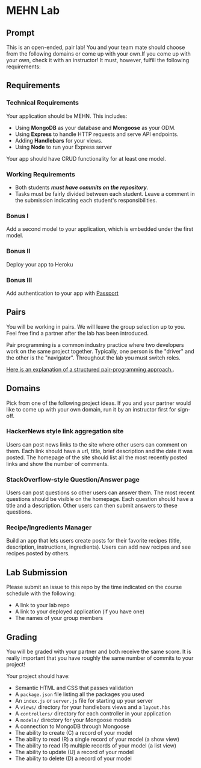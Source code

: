 # MEHN Lab

## Prompt

This is an open-ended, pair lab! You and your team mate should choose from the following domains or come up with your own.If you come up with your own, check it with an instructor! It must, however, fulfill the following requirements:

## Requirements

### Technical Requirements

Your application should be MEHN. This includes:
* Using **MongoDB** as your database and **Mongoose** as your ODM.
* Using **Express** to handle HTTP requests and serve API endpoints.
* Adding **Handlebars** for your views.
* Using **Node** to run your Express server

Your app should have CRUD functionality for at least one model.

### Working Requirements

* Both students ***must have commits on the repository***.
* Tasks must be fairly divided between each student. Leave a comment in the submission indicating each student's responsibilities.

### Bonus I
Add a second model to your application, which is embedded under the first model.

### Bonus II
Deploy your app to Heroku

### Bonus III
Add authentication to your app with [Passport](http://www.passportjs.org)

## Pairs

You will be working in pairs. We will leave the group selection up to you. Feel free find a partner after the lab has been introduced.

Pair programming is a common industry practice where two developers work on the same project together. Typically, one person is the "driver" and the other is the "navigator". Throughout the lab you must switch roles.

[Here is an explanation of a structured pair-programming approach.](https://www.versionone.com/agile-101/agile-software-programming-best-practices/pair-programming/).

## Domains
Pick from one of the following project ideas. If you and your partner would like to come up with your own domain, run it by an instructor first for sign-off.

### HackerNews style link aggregation site
Users can post news links to the site where other users can comment on them. Each link should have a url, title, brief description and the date it was posted. The homepage of the site should list all the most recently posted links and show the number of comments.

### StackOverflow-style Question/Answer page
Users can post questions so other users can answer them. The most recent questions should be visible on the homepage. Each question should have a title and a description. Other users can then submit answers to these questions. 

### Recipe/Ingredients Manager
Build an app that lets users create posts for their favorite recipes (title, description, instructions, ingredients). Users can add new recipes and see recipes posted by others.

## Lab Submission

Please submit an issue to this repo by the time indicated on the course schedule with the following:
* A link to your lab repo
* A link to your deployed application (if you have one)
* The names of your group members

## Grading
You will be graded with your partner and both receive the same score. It is really important that you have roughly the same number of commits to your project!

Your project should have:
* Semantic HTML and CSS that passes validation
* A `package.json` file listing all the packages you used
* An `index.js` or `server.js` file for starting up your server
* A `views/` directory for your handlebars views and a `layout.hbs`
* A `controllers/` directory for each controller in your application
* A `models/` directory for your Mongoose models
* A connection to MongoDB through Mongoose
* The ability to create (C) a record of your model
* The ability to read (R) a single record of your model (a show view)
* The ability to read (R) multiple records of your model (a list view)
* The ability to update (U) a record of your model
* The ability to delete (D) a record of your model

